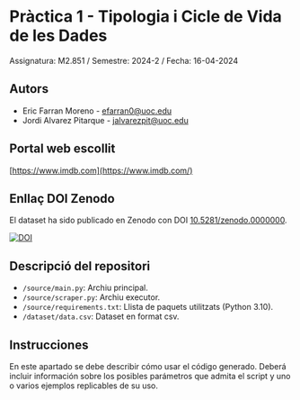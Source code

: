 # Pràctica 1 - Tipologia i Cicle de Vida de les Dades

Assignatura: M2.851 / Semestre: 2024-2 / Fecha: 16-04-2024

## Autors
  * Eric Farran Moreno - [efarran0@uoc.edu](efarran0@uoc.edu)
  * Jordi Alvarez Pitarque - [jalvarezpit@uoc.edu](jalvarezpit@uoc.edu)

## Portal web escollit
[https://www.imdb.com](https://www.imdb.com/)

## Enllaç DOI Zenodo
El dataset ha sido publicado en Zenodo con DOI [10.5281/zenodo.0000000](https://doi.org/10.5281/zenodo.0000000).

[![DOI](https://zenodo.org/badge/DOI/10.5281/zenodo.0000000.svg)](https://doi.org/10.5281/zenodo.0000000)

## Descripció del repositori
  * `/source/main.py`: Archiu principal.
  * `/source/scraper.py`: Archiu executor.
  * `/source/requirements.txt`: Llista de paquets utilitzats (Python 3.10).
  * `/dataset/data.csv`: Dataset en format csv.

## Instrucciones
En este apartado se debe describir cómo usar el código generado. Deberá incluir información sobre los posibles parámetros que admita el script y uno o varios ejemplos replicables de su uso. 
